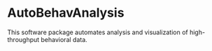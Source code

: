 # AutoBehavAnalysis
This software package automates analysis and visualization of high-throughput behavioral data.
